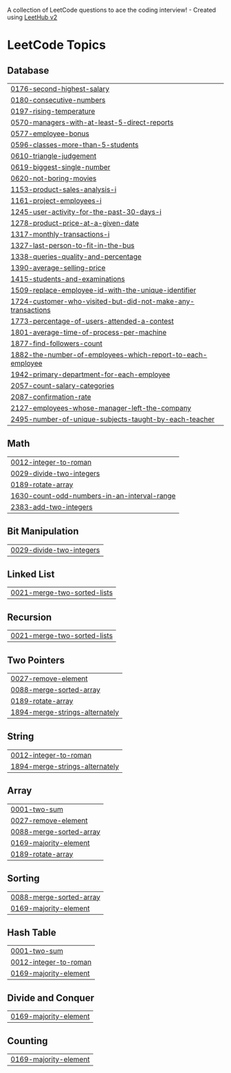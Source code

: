 A collection of LeetCode questions to ace the coding interview! - Created using [LeetHub v2](https://github.com/arunbhardwaj/LeetHub-2.0)
<!---LeetCode Topics Start-->
# LeetCode Topics
## Database
|  |
| ------- |
| [0176-second-highest-salary](https://github.com/YogananthJ/Leetcode-Prob/tree/master/0176-second-highest-salary) |
| [0180-consecutive-numbers](https://github.com/YogananthJ/Leetcode-Prob/tree/master/0180-consecutive-numbers) |
| [0197-rising-temperature](https://github.com/YogananthJ/Leetcode-Prob/tree/master/0197-rising-temperature) |
| [0570-managers-with-at-least-5-direct-reports](https://github.com/YogananthJ/Leetcode-Prob/tree/master/0570-managers-with-at-least-5-direct-reports) |
| [0577-employee-bonus](https://github.com/YogananthJ/Leetcode-Prob/tree/master/0577-employee-bonus) |
| [0596-classes-more-than-5-students](https://github.com/YogananthJ/Leetcode-Prob/tree/master/0596-classes-more-than-5-students) |
| [0610-triangle-judgement](https://github.com/YogananthJ/Leetcode-Prob/tree/master/0610-triangle-judgement) |
| [0619-biggest-single-number](https://github.com/YogananthJ/Leetcode-Prob/tree/master/0619-biggest-single-number) |
| [0620-not-boring-movies](https://github.com/YogananthJ/Leetcode-Prob/tree/master/0620-not-boring-movies) |
| [1153-product-sales-analysis-i](https://github.com/YogananthJ/Leetcode-Prob/tree/master/1153-product-sales-analysis-i) |
| [1161-project-employees-i](https://github.com/YogananthJ/Leetcode-Prob/tree/master/1161-project-employees-i) |
| [1245-user-activity-for-the-past-30-days-i](https://github.com/YogananthJ/Leetcode-Prob/tree/master/1245-user-activity-for-the-past-30-days-i) |
| [1278-product-price-at-a-given-date](https://github.com/YogananthJ/Leetcode-Prob/tree/master/1278-product-price-at-a-given-date) |
| [1317-monthly-transactions-i](https://github.com/YogananthJ/Leetcode-Prob/tree/master/1317-monthly-transactions-i) |
| [1327-last-person-to-fit-in-the-bus](https://github.com/YogananthJ/Leetcode-Prob/tree/master/1327-last-person-to-fit-in-the-bus) |
| [1338-queries-quality-and-percentage](https://github.com/YogananthJ/Leetcode-Prob/tree/master/1338-queries-quality-and-percentage) |
| [1390-average-selling-price](https://github.com/YogananthJ/Leetcode-Prob/tree/master/1390-average-selling-price) |
| [1415-students-and-examinations](https://github.com/YogananthJ/Leetcode-Prob/tree/master/1415-students-and-examinations) |
| [1509-replace-employee-id-with-the-unique-identifier](https://github.com/YogananthJ/Leetcode-Prob/tree/master/1509-replace-employee-id-with-the-unique-identifier) |
| [1724-customer-who-visited-but-did-not-make-any-transactions](https://github.com/YogananthJ/Leetcode-Prob/tree/master/1724-customer-who-visited-but-did-not-make-any-transactions) |
| [1773-percentage-of-users-attended-a-contest](https://github.com/YogananthJ/Leetcode-Prob/tree/master/1773-percentage-of-users-attended-a-contest) |
| [1801-average-time-of-process-per-machine](https://github.com/YogananthJ/Leetcode-Prob/tree/master/1801-average-time-of-process-per-machine) |
| [1877-find-followers-count](https://github.com/YogananthJ/Leetcode-Prob/tree/master/1877-find-followers-count) |
| [1882-the-number-of-employees-which-report-to-each-employee](https://github.com/YogananthJ/Leetcode-Prob/tree/master/1882-the-number-of-employees-which-report-to-each-employee) |
| [1942-primary-department-for-each-employee](https://github.com/YogananthJ/Leetcode-Prob/tree/master/1942-primary-department-for-each-employee) |
| [2057-count-salary-categories](https://github.com/YogananthJ/Leetcode-Prob/tree/master/2057-count-salary-categories) |
| [2087-confirmation-rate](https://github.com/YogananthJ/Leetcode-Prob/tree/master/2087-confirmation-rate) |
| [2127-employees-whose-manager-left-the-company](https://github.com/YogananthJ/Leetcode-Prob/tree/master/2127-employees-whose-manager-left-the-company) |
| [2495-number-of-unique-subjects-taught-by-each-teacher](https://github.com/YogananthJ/Leetcode-Prob/tree/master/2495-number-of-unique-subjects-taught-by-each-teacher) |
## Math
|  |
| ------- |
| [0012-integer-to-roman](https://github.com/YogananthJ/Leetcode-Prob/tree/master/0012-integer-to-roman) |
| [0029-divide-two-integers](https://github.com/YogananthJ/Leetcode-Prob/tree/master/0029-divide-two-integers) |
| [0189-rotate-array](https://github.com/YogananthJ/Leetcode-Prob/tree/master/0189-rotate-array) |
| [1630-count-odd-numbers-in-an-interval-range](https://github.com/YogananthJ/Leetcode-Prob/tree/master/1630-count-odd-numbers-in-an-interval-range) |
| [2383-add-two-integers](https://github.com/YogananthJ/Leetcode-Prob/tree/master/2383-add-two-integers) |
## Bit Manipulation
|  |
| ------- |
| [0029-divide-two-integers](https://github.com/YogananthJ/Leetcode-Prob/tree/master/0029-divide-two-integers) |
## Linked List
|  |
| ------- |
| [0021-merge-two-sorted-lists](https://github.com/YogananthJ/Leetcode-Prob/tree/master/0021-merge-two-sorted-lists) |
## Recursion
|  |
| ------- |
| [0021-merge-two-sorted-lists](https://github.com/YogananthJ/Leetcode-Prob/tree/master/0021-merge-two-sorted-lists) |
## Two Pointers
|  |
| ------- |
| [0027-remove-element](https://github.com/YogananthJ/Leetcode-Prob/tree/master/0027-remove-element) |
| [0088-merge-sorted-array](https://github.com/YogananthJ/Leetcode-Prob/tree/master/0088-merge-sorted-array) |
| [0189-rotate-array](https://github.com/YogananthJ/Leetcode-Prob/tree/master/0189-rotate-array) |
| [1894-merge-strings-alternately](https://github.com/YogananthJ/Leetcode-Prob/tree/master/1894-merge-strings-alternately) |
## String
|  |
| ------- |
| [0012-integer-to-roman](https://github.com/YogananthJ/Leetcode-Prob/tree/master/0012-integer-to-roman) |
| [1894-merge-strings-alternately](https://github.com/YogananthJ/Leetcode-Prob/tree/master/1894-merge-strings-alternately) |
## Array
|  |
| ------- |
| [0001-two-sum](https://github.com/YogananthJ/Leetcode-Prob/tree/master/0001-two-sum) |
| [0027-remove-element](https://github.com/YogananthJ/Leetcode-Prob/tree/master/0027-remove-element) |
| [0088-merge-sorted-array](https://github.com/YogananthJ/Leetcode-Prob/tree/master/0088-merge-sorted-array) |
| [0169-majority-element](https://github.com/YogananthJ/Leetcode-Prob/tree/master/0169-majority-element) |
| [0189-rotate-array](https://github.com/YogananthJ/Leetcode-Prob/tree/master/0189-rotate-array) |
## Sorting
|  |
| ------- |
| [0088-merge-sorted-array](https://github.com/YogananthJ/Leetcode-Prob/tree/master/0088-merge-sorted-array) |
| [0169-majority-element](https://github.com/YogananthJ/Leetcode-Prob/tree/master/0169-majority-element) |
## Hash Table
|  |
| ------- |
| [0001-two-sum](https://github.com/YogananthJ/Leetcode-Prob/tree/master/0001-two-sum) |
| [0012-integer-to-roman](https://github.com/YogananthJ/Leetcode-Prob/tree/master/0012-integer-to-roman) |
| [0169-majority-element](https://github.com/YogananthJ/Leetcode-Prob/tree/master/0169-majority-element) |
## Divide and Conquer
|  |
| ------- |
| [0169-majority-element](https://github.com/YogananthJ/Leetcode-Prob/tree/master/0169-majority-element) |
## Counting
|  |
| ------- |
| [0169-majority-element](https://github.com/YogananthJ/Leetcode-Prob/tree/master/0169-majority-element) |
<!---LeetCode Topics End-->